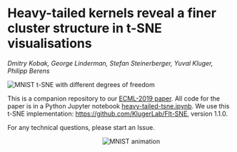 # Heavy-tailed kernels reveal a finer cluster structure in t-SNE visualisations

*Dmitry Kobak, George Linderman, Stefan Steinerberger, Yuval Kluger, Philipp Berens*

![MNIST t-SNE with different degrees of freedom](heavy-tailed-tsne-mnist.png)

This is a companion repository to our [ECML-2019 paper](https://link.springer.com/chapter/10.1007/978-3-030-46150-8_8). All code for the paper is in a Python Jupyter notebook [heavy-tailed-tsne.ipynb](https://github.com/dkobak/finer-tsne/blob/master/heavy-tailed-tsne.ipynb). We use this t-SNE implementation: https://github.com/KlugerLab/FIt-SNE, version 1.1.0.

For any technical questions, please start an Issue.

&nbsp;&nbsp;&nbsp;&nbsp;&nbsp;&nbsp;&nbsp;&nbsp;&nbsp;&nbsp;&nbsp;&nbsp;&nbsp;&nbsp;&nbsp;&nbsp;&nbsp;&nbsp;&nbsp;&nbsp;&nbsp;&nbsp;&nbsp;&nbsp;&nbsp;&nbsp;&nbsp;&nbsp;&nbsp;&nbsp;&nbsp;&nbsp;&nbsp;&nbsp;&nbsp;&nbsp;&nbsp;&nbsp;&nbsp;&nbsp;&nbsp;&nbsp;&nbsp;&nbsp;&nbsp;&nbsp;&nbsp;&nbsp;&nbsp;&nbsp;&nbsp;&nbsp;&nbsp;&nbsp;![MNIST animation](animations/mnist.gif)
